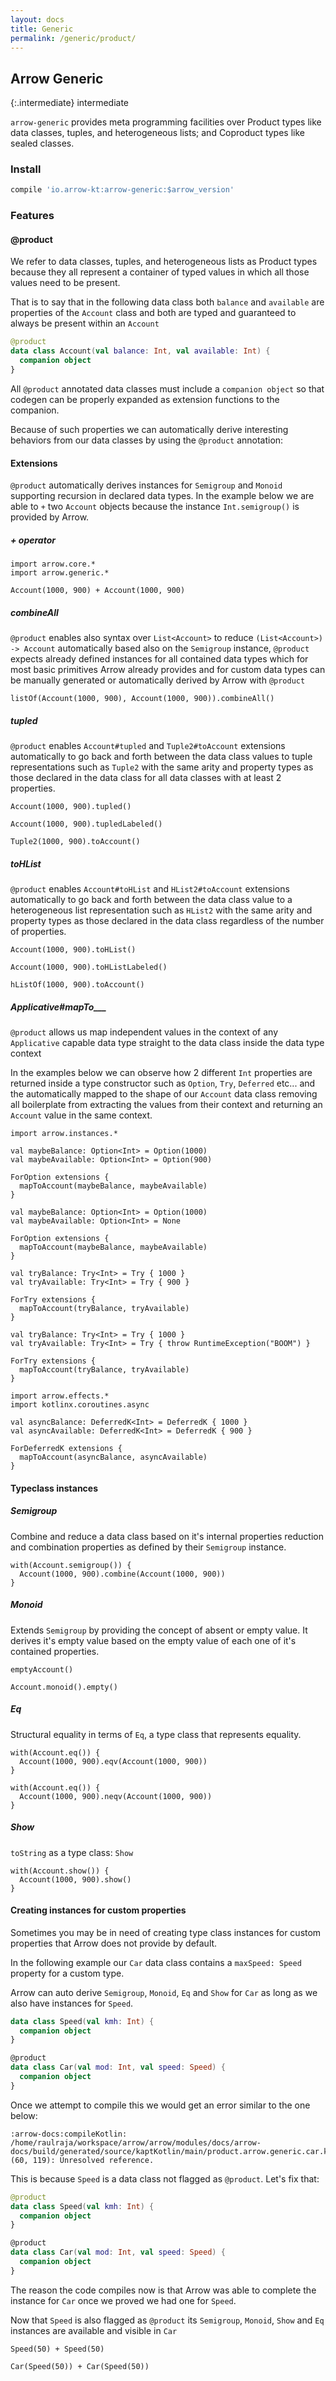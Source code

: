 ```yaml
---
layout: docs
title: Generic
permalink: /generic/product/
---
```


## Arrow Generic

{:.intermediate}
intermediate

`arrow-generic` provides meta programming facilities over Product types like data classes, tuples, and heterogeneous lists; and Coproduct types like sealed classes.

### Install 

```groovy
compile 'io.arrow-kt:arrow-generic:$arrow_version'
```

### Features

#### @product

We refer to data classes, tuples, and heterogeneous lists as Product types because they all represent a container of typed values in which all those values need to be present.

That is to say that in the following data class both `balance` and `available` are properties of the `Account` class and both are typed and guaranteed to always be present within an `Account`

```kotlin
@product
data class Account(val balance: Int, val available: Int) {
  companion object
}
```

All `@product` annotated data classes must include a `companion object` so that codegen can be properly expanded as extension functions to the companion.

Because of such properties we can automatically derive interesting behaviors from our data classes by using the `@product` annotation:

#### Extensions

`@product` automatically derives instances for `Semigroup` and `Monoid` supporting recursion in declared data types. In the example below we are able to `+` two `Account` objects because the instance `Int.semigroup()` is provided by Arrow.

##### + operator

```kotlin:ank
import arrow.core.*
import arrow.generic.*

Account(1000, 900) + Account(1000, 900)
```

##### combineAll

`@product` enables also syntax over `List<Account>` to reduce `(List<Account>) -> Account` automatically based also on the `Semigroup` instance, `@product` expects already defined instances for all contained data types which for most basic primitives Arrow already provides and for custom data types can be manually generated or automatically derived by Arrow with `@product`

```kotlin:ank
listOf(Account(1000, 900), Account(1000, 900)).combineAll()
```

##### tupled

`@product` enables `Account#tupled` and `Tuple2#toAccount` extensions automatically to go back and forth between the data class values to tuple representations such as `Tuple2` with the same arity and property types as those declared in the data class for all data classes with at least 2 properties.

```kotlin:ank
Account(1000, 900).tupled()
```

```kotlin:ank
Account(1000, 900).tupledLabeled()
```

```kotlin:ank
Tuple2(1000, 900).toAccount()
```

##### toHList

`@product` enables `Account#toHList` and `HList2#toAccount` extensions automatically to go back and forth between the data class value to a heterogeneous list representation such as `HList2` with the same arity and property types as those declared in the data class regardless of the number of properties.

```kotlin:ank
Account(1000, 900).toHList()
```

```kotlin:ank
Account(1000, 900).toHListLabeled()
```

```kotlin:ank
hListOf(1000, 900).toAccount()
```

##### Applicative#mapTo___

`@product` allows us map independent values in the context of any `Applicative` capable data type straight to the data class inside the data type context

In the examples below we can observe how 2 different `Int` properties are returned inside a type constructor such as `Option`, `Try`, `Deferred` etc... and the automatically mapped to the shape of our `Account` data class removing all boilerplate from extracting the values from their context and returning an `Account` value in the same context.

```kotlin:ank
import arrow.instances.*

val maybeBalance: Option<Int> = Option(1000)
val maybeAvailable: Option<Int> = Option(900)

ForOption extensions { 
  mapToAccount(maybeBalance, maybeAvailable)
}
```

```kotlin:ank
val maybeBalance: Option<Int> = Option(1000)
val maybeAvailable: Option<Int> = None

ForOption extensions { 
  mapToAccount(maybeBalance, maybeAvailable) 
}
```

```kotlin:ank
val tryBalance: Try<Int> = Try { 1000 }
val tryAvailable: Try<Int> = Try { 900 }

ForTry extensions { 
  mapToAccount(tryBalance, tryAvailable)
}
```

```kotlin:ank
val tryBalance: Try<Int> = Try { 1000 }
val tryAvailable: Try<Int> = Try { throw RuntimeException("BOOM") }

ForTry extensions { 
  mapToAccount(tryBalance, tryAvailable)
}
```

```kotlin:ank
import arrow.effects.*
import kotlinx.coroutines.async

val asyncBalance: DeferredK<Int> = DeferredK { 1000 }
val asyncAvailable: DeferredK<Int> = DeferredK { 900 }

ForDeferredK extensions { 
  mapToAccount(asyncBalance, asyncAvailable)
}
```

#### Typeclass instances

##### Semigroup 

Combine and reduce a data class based on it's internal properties reduction and combination properties as defined by their `Semigroup` instance.

```kotlin:ank
with(Account.semigroup()) {
  Account(1000, 900).combine(Account(1000, 900))
}
```

##### Monoid 

Extends `Semigroup` by providing the concept of absent or empty value. It derives it's empty value based on the empty value of each one of it's contained properties.

```kotlin:ank
emptyAccount()
```

```kotlin:ank
Account.monoid().empty()
```

##### Eq 

Structural equality in terms of `Eq`, a type class that represents equality.

```kotlin:ank
with(Account.eq()) {
  Account(1000, 900).eqv(Account(1000, 900))
}
```

```kotlin:ank
with(Account.eq()) {
  Account(1000, 900).neqv(Account(1000, 900))
}
```

##### Show 

`toString` as a type class: `Show`

```kotlin:ank
with(Account.show()) {
  Account(1000, 900).show()
}
```

#### Creating instances for custom properties

Sometimes you may be in need of creating type class instances for custom properties that Arrow does not provide by default.

In the following example our `Car` data class contains a `maxSpeed: Speed` property for a custom type.

Arrow can auto derive `Semigroup`, `Monoid`, `Eq` and `Show` for `Car` as long as we also have instances for `Speed`.

```kotlin
data class Speed(val kmh: Int) {
  companion object
}

@product
data class Car(val mod: Int, val speed: Speed) {
  companion object
}
```

Once we attempt to compile this we would get an error similar to the one below:

```$xslt
:arrow-docs:compileKotlin: /home/raulraja/workspace/arrow/arrow/modules/docs/arrow-docs/build/generated/source/kaptKotlin/main/product.arrow.generic.car.kt: (60, 119): Unresolved reference.
```

This is because `Speed` is a data class not flagged as `@product`. Let's fix that:

```kotlin
@product
data class Speed(val kmh: Int) {
  companion object
}

@product
data class Car(val mod: Int, val speed: Speed) {
  companion object
}
```

The reason the code compiles now is that Arrow was able to complete the instance for `Car` once we proved we had one for `Speed`. 

Now that `Speed` is also flagged as `@product` its `Semigroup`, `Monoid`, `Show` and `Eq` instances are available and visible in `Car`

```kotlin:ank
Speed(50) + Speed(50)
```

```kotlin:ank
Car(Speed(50)) + Car(Speed(50))
```
